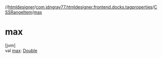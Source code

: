 //[htmldesigner](../../../index.md)/[com.jdngray77.htmldesigner.frontend.docks.tagproperties](../index.md)/[CSSRangeItem](index.md)/[max](max.md)

# max

[jvm]\
val [max](max.md): [Double](https://kotlinlang.org/api/latest/jvm/stdlib/kotlin/-double/index.html)
